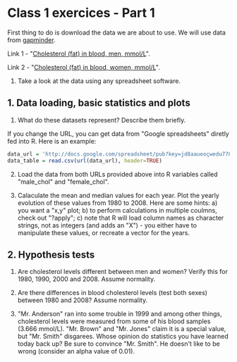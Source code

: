 # Class 1 exercices - Part 1 

First thing to do is download the data we are about to use. We will use data from [gapminder](http://www.gapminder.org/data/).

Link 1 - "[Cholesterol (fat) in blood, men, mmol/L](http://docs.google.com/spreadsheet/pub?key=0ArfEDsV3bBwCdDU5SnRoQ0xlZWhwRUZ6RFNQV042enc&output=xlsx)".

Link 2 - "[Cholesterol (fat) in blood, women, mmol/L](http://docs.google.com/spreadsheet/pub?key=0ArfEDsV3bBwCdGJHcHZkSUdBcU56aS1OT3lLeU4tRHc&output=xlsx)".

1. Take a look at the data using any spreadsheet software.

## 1. Data loading, basic statistics and plots

1. What do these datasets represent? Describe them briefly.

If you change the URL, you can get data from "Google spreadsheets" diretly fed into R. Here is an example:

```R
data_url = 'http://docs.google.com/spreadsheet/pub?key=jd8aaueoçwedu77887ehdhdh783hqodh323jenc&output=csv'
data_table = read.csv(url(data_url), header=TRUE)
```

2. Load the data from both URLs provided above into R variables called "male_chol" and "female_chol".

3. Calaculate the mean and median values for each year. Plot the yearly evolution of these values from 1980 to 2008. Here are some hints: a) you want a "x,y" plot; b) to perform calculations in multiple coulmns, check out "?apply"; c) note that R will load column names as character strings, not as integers (and adds an "X") - you either have to manipulate these values, or recreate a vector for the years.

## 2. Hypothesis tests

1. Are cholesterol levels different between men and women? Verify this for 1980, 1990, 2000 and 2008. Assume normality.

2. Are there differences in blood cholesterol levels (test both sexes) between 1980 and 2008? Assume normality.

3. "Mr. Anderson" ran into some trouble in 1999 and among other things, cholesterol levels were measured from some of his blood samples (3.666 mmol/L). "Mr. Brown" and "Mr. Jones" claim it is a special value, but "Mr. Smith" disgarees. Whose opinion do statistics you have learned today back up? Be sure to convince "Mr. Smith". He doesn't like to be wrong (consider an alpha value of 0.01).
